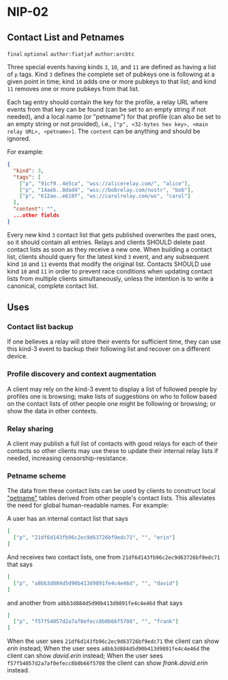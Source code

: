 NIP-02
======

Contact List and Petnames
-------------------------

`final` `optional` `author:fiatjaf` `author:arcbtc`

Three special events having kinds `3`, `10`, and `11` are defined as having a list of `p` tags. Kind `3` defines the complete set of pubkeys one is following at a given point in time; kind `10` adds one or more pubkeys to that list; and kind `11` removes one or more pubkeys from that list.

Each tag entry should contain the key for the profile, a relay URL where events from that key can be found (can be set to an empty string if not needed), and a local name (or "petname") for that profile (can also be set to an empty string or not provided), i.e., `["p", <32-bytes hex key>, <main relay URL>, <petname>]`. The `content` can be anything and should be ignored.

For example:

```json
{
  "kind": 3,
  "tags": [
    ["p", "91cf9..4e5ca", "wss://alicerelay.com/", "alice"],
    ["p", "14aeb..8dad4", "wss://bobrelay.com/nostr", "bob"],
    ["p", "612ae..e610f", "ws://carolrelay.com/ws", "carol"]
  ],
  "content": "",
  ...other fields
}
```

Every new kind `3` contact list that gets published overwrites the past ones, so it should contain all entries. Relays and clients SHOULD delete past contact lists as soon as they receive a new one.
When building a contact list, clients should query for the latest kind `3` event, and any subsequent kind `10` and `11` events that modify the original list. Contacts SHOULD use kind `10` and `11` in order to prevent race conditions when updating contact lists from multiple clients simultaneously, unless the intention is to write a canonical, complete contact list.

## Uses

### Contact list backup

If one believes a relay will store their events for sufficient time, they can use this kind-3 event to backup their following list and recover on a different device.

### Profile discovery and context augmentation

A client may rely on the kind-3 event to display a list of followed people by profiles one is browsing; make lists of suggestions on who to follow based on the contact lists of other people one might be following or browsing; or show the data in other contexts.

### Relay sharing

A client may publish a full list of contacts with good relays for each of their contacts so other clients may use these to update their internal relay lists if needed, increasing censorship-resistance.

### Petname scheme

The data from these contact lists can be used by clients to construct local ["petname"](http://www.skyhunter.com/marcs/petnames/IntroPetNames.html) tables derived from other people's contact lists. This alleviates the need for global human-readable names. For example:

A user has an internal contact list that says

```json
[
  ["p", "21df6d143fb96c2ec9d63726bf9edc71", "", "erin"]
]
```

And receives two contact lists, one from `21df6d143fb96c2ec9d63726bf9edc71` that says

```json
[
  ["p", "a8bb3d884d5d90b413d9891fe4c4e46d", "", "david"]
]
```

and another from `a8bb3d884d5d90b413d9891fe4c4e46d` that says

```json
[
  ["p", "f57f54057d2a7af0efecc8b0b66f5708", "", "frank"]
]
```

When the user sees `21df6d143fb96c2ec9d63726bf9edc71` the client can show _erin_ instead;
When the user sees `a8bb3d884d5d90b413d9891fe4c4e46d` the client can show _david.erin_ instead;
When the user sees `f57f54057d2a7af0efecc8b0b66f5708` the client can show _frank.david.erin_ instead.
